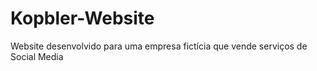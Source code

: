 # Kopbler-Website
Website desenvolvido para uma empresa fictícia que vende serviços de Social Media
